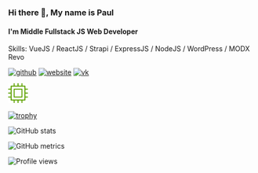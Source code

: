 ### Hi there 👋, My name is Paul
#### I'm Middle Fullstack JS Web Developer

Skills: VueJS / ReactJS / Strapi / ExpressJS / NodeJS / WordPress / MODX Revo



[<img src='https://cdn.jsdelivr.net/npm/simple-icons@3.0.1/icons/github.svg' alt='github' height='40'>](https://github.com/iceslam)  [<img src='https://cdn.jsdelivr.net/npm/simple-icons@3.0.1/icons/icloud.svg' alt='website' height='40'>](https://iceslam.ru)  [<img src='https://cdn.jsdelivr.net/npm/simple-icons@3.0.1/icons/vk.svg' alt='vk' height='40'>](https://vk.com/iceslam)  

<a href='https://docs.github.com/en/developers'><img src='https://raw.githubusercontent.com/acervenky/animated-github-badges/master/assets/devbadge.gif' width='40' height='40'></a> 

[![trophy](https://github-profile-trophy.vercel.app/?username=iceslam)](https://github.com/ryo-ma/github-profile-trophy)

![GitHub stats](https://github-readme-stats.vercel.app/api?username=iceslam&show_icons=true&count_private=true)  

![GitHub metrics](https://metrics.lecoq.io/iceslam)  

![Profile views](https://gpvc.arturio.dev/iceslam)  
